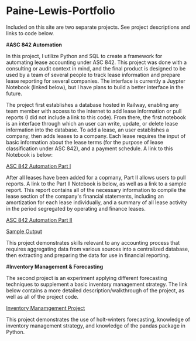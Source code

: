 # Paine-Lewis-Portfolio

Included on this site are two separate projects. See project descriptions and links to code below. 

#**ASC 842 Automation**

In this project, I utilize Python and SQL to create a framework for automating lease accounting under ASC 842. This project was done with a consulting or audit context in mind, and the final product is designed to be used by a team of several people to track lease information and prepare lease reporting for several companies. The interface is currently a Juypter Notebook (linked below), but I have plans to build a better interface in the future. 

The project first establishes a database hosted in Railway, enabling any team member with access to the internet to add lease information or pull reports (I did not include a link to this code). From there, the first notebook is an interface through which an user can write, update, or delete lease information into the database. To add a lease, an user establishes a company, then adds leases to a company. Each lease requires the input of basic information about the lease terms (for the purpose of lease classification under ASC 842), and a payment schedule. A link to this Notebook is below:

[ASC 842 Automation Part I](addlink)

After all leases have been added for a copmany, Part II allows users to pull reports. A link to the Part II Notebook is below, as well as a link to a sample report. This report contains all of the necessary information to compile the lease section of the company's financial statements, including an amortization for each lease individually, and a summary of all lease activity in the period segregated by operating and finance leases. 

[ASC 842 Automation Part II](insertlink)

[Sample Output](inputlink)

This project demonstrates skills relevant to any accounting process that requires aggregating data from various sources into a centralized database, then extracting and preparing the data for use in financial reporting. 

#**Inventory Management & Forecasting**

The second project is an experiment applying different forecasting techniques to supplement a basic inventory management strategy. The link below contains a more detailed description/walkthrough of the project, as well as all of the project code. 

[Inventory Manamgement Project](https://github.com/PaineLewis/Data-Science-Portfolio/blob/85cfcabb06ed7e64bf7e2d3c558cad9bd2a42c6f/Exponential%20Smoothing%20and%20Inventory%20Management.ipynb)

This project demonstrates the use of holt-winters forecasting, knowledge of inventory management strategy, and knowledge of the pandas package in Python. 
